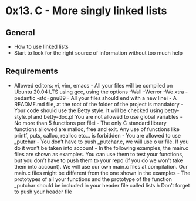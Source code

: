 # 0x13. C - More singly linked lists

## General
- How to use linked lists
- Start to look for the right source of information without too much help

## Requirements
- Allowed editors: vi, vim, emacs                 - All your files will be compiled on Ubuntu 20.04 LTS using gcc, using the options -Wall -Werror -We
xtra -pedantic -std=gnu89                         - All your files should end with a new linei      - A README.md file, at the root of the folder of the project is mandatory                           - Your code should use the Betty style. It will be checked using betty-style.pl and betty-doc.pl    You are not allowed to use global variables       - No  more than 5 functions per filei             - The only C standard library functions allowed are malloc, free and exit. Any use of functions like printf, puts, calloc, realloc etc… is forbidden  - You are allowed to use _putchar                 - You don’t have to push _putchar.c, we will use o
ur file. If you do it won’t be taken into account - In the following examples, the main.c files are shown as examples. You can use them to test your functions, but you don’t have to push them to your repo (if you do we won’t take them into account). We will use our own main.c files at compilation. Our main.c files might be different from the one shown in the examples                               - The prototypes of all your functions and the prototype of the function _putchar should be included in your header file called lists.h               Don’t forget to push your header file

